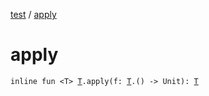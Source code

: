 [test](index.md) / [apply](./apply.md)

# apply

`inline fun <T> `[`T`](apply.md#T)`.apply(f: `[`T`](apply.md#T)`.() -> Unit): `[`T`](apply.md#T)